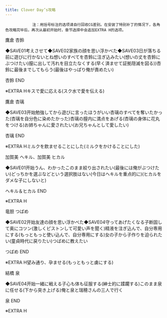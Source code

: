 ```yaml
---
title: Clover Day’s攻略
---
```


                注：用括号标注的选项请自行回收CG差别。在安装了特别补丁的情况下，各角色攻略完毕后，再次从最初开始时，章节选择中会追加EXTRA H的选项。

鷹倉 杏鈴

◆SAVE01考えさせて◆SAVE02家族の顔を思い浮かべた◆SAVE03日が落ちる前に遊びに行かないとね想いのすべてを杏鈴に注ぎ込みたい(想いの丈を杏鈴にぶつけたい)膣に出して汚れを目立たなくする(早く済ませて証拠隠滅を図る))杏鈴に最後までしてもらう(最後はやっぱり俺が責めたい)

杏鈴 END

※EXTRA Hキスで愛に応える(スク水で愛を伝える)

鷹倉 杏璃

◆SAVE03开始勉強してから遊びに言ったほうがいい杏璃のすべてを奪いたかった(杏璃を自分色に染めたかった)杏璃の膣内に満点をあげる(杏璃の身体に花丸をつける)お姉ちゃんに愛されたい(お兄ちゃんとして愛したい)

杏璃 END

※EXTRA Hミルクを飲ませることにした(ミルクをかけることにした)

加賀美 ヘキル、加賀美 ヒカル

◆SAVE01开始うん、わかったこのまま絞り出されたい(最後には俺がぶつけたい)どっちかを選ぶなどという選択肢はない(今日はヘキルを重点的に)(ヒカルをダメな子にしないと)

ヘキル＆ヒカル END

※EXTRA H

竜胆 つばめ

◆SAVE02开始友達の顔を思い浮かべた◆SAVE04守ってあげたくなる子断固して奥にコツン(激しくピストンして可愛い声を聞く)精液を注ぎ込んで、自分専用にする(もっともっと使い込んで、自分専用にする)女の子から子作りを迫られたい(童貞時代に戻りたい)つばめに教えたい

つばめ END

※EXTRA H望み通り、孕ませる(もっともっと虜にする)

結橋 泉

◆SAVE04开始一緒に戦える子心も体も征服する(紳士的に蹂躙する)このまま泉に任せる(下から突き上げる)俺と泉と瑞穂さんの三人で行く

泉 END

※EXTRA H
              
